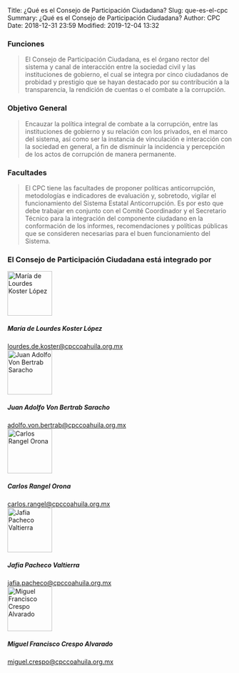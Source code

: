 Title: ¿Qué es el Consejo de Participación Ciudadana?
Slug: que-es-el-cpc
Summary: ¿Qué es el Consejo de Participación Ciudadana?
Author: CPC
Date: 2018-12-31 23:59
Modified: 2019-12-04 13:32


### Funciones

> El Consejo de Participación Ciudadana, es el órgano rector del sistema y canal
de interacción entre la sociedad civil y las instituciones de gobierno, el cual
se integra por cinco ciudadanos de probidad y prestigio que se hayan destacado
por su contribución a la transparencia, la rendición de cuentas o el combate a
la corrupción.

### Objetivo General

> Encauzar la política integral de combate a la corrupción, entre las
instituciones de gobierno y su relación con los privados, en el marco del
sistema, así como ser la instancia de vinculación e interacción con la sociedad
en general, a fin de disminuir la incidencia y percepción de los actos de
corrupción de manera permanente.

### Facultades

> El CPC tiene las facultades de proponer políticas anticorrupción, metodologías
e indicadores de evaluación y, sobretodo, vigilar el funcionamiento del Sistema
Estatal Anticorrupción. Es por esto que debe trabajar en conjunto con el Comité
Coordinador y el Secretario Técnico para la integración del componente ciudadano
en la conformación de los informes, recomendaciones y políticas públicas que se
consideren necesarias para el buen funcionamiento del Sistema.

### El Consejo de Participación Ciudadana está integrado por

<div class="media mb-4">
    <div class="w-25 mr-2">
        <img class="img-thumbnail" width="100" height="100" src="/theme/images/cpc-mlkl.jpg" alt="María de Lourdes Koster López">
    </div>
    <div class="media-body align-self-end">
        <h5 class="mt-0">María de Lourdes Koster López</h5>
        <a href="mailto:lourdes.de.koster@cpccoahuila.org.mx">lourdes.de.koster@cpccoahuila.org.mx</a>
    </div>
</div>

<div class="media mb-4">
    <div class="w-25 mr-2">
        <img class="img-thumbnail" width="100" height="100" src="/theme/images/cpc-javbs.jpg" alt="Juan Adolfo Von Bertrab Saracho">
    </div>
    <div class="media-body align-self-end">
        <h5 class="mt-0">Juan Adolfo Von Bertrab Saracho</h5>
        <a href="mailto:adolfo.von.bertrab@cpccoahuila.org.mx">adolfo.von.bertrab@cpccoahuila.org.mx</a>
    </div>
</div>

<div class="media mb-4">
    <div class="w-25 mr-2">
        <img class="img-thumbnail" width="100" height="100" src="/theme/images/cpc-cro.jpg" alt="Carlos Rangel Orona">
    </div>
    <div class="media-body align-self-end">
        <h5 class="mt-0">Carlos Rangel Orona</h5>
        <a href="mailto:carlos.rangel@cpccoahuila.org.mx">carlos.rangel@cpccoahuila.org.mx</a>
    </div>
</div>

<div class="media mb-4">
    <div class="w-25 mr-2">
        <img class="img-thumbnail" width="100" height="100" src="/theme/images/cpc-jpv.jpg" alt="Jafia Pacheco Valtierra">
    </div>
    <div class="media-body align-self-end">
        <h5 class="mt-0">Jafia Pacheco Valtierra</h5>
        <a href="mailto:jafia.pacheco@cpccoahuila.org.mx">jafia.pacheco@cpccoahuila.org.mx</a>
    </div>
</div>

<div class="media mb-4">
    <div class="w-25 mr-2">
        <img class="img-thumbnail" width="100" height="100" src="/theme/images/cpc-mfca.jpg" alt="Miguel Francisco Crespo Alvarado">
    </div>
    <div class="media-body align-self-end">
        <h5 class="mt-0">Miguel Francisco Crespo Alvarado</h5>
        <a href="mailto:miguel.crespo@cpccoahuila.org.mx">miguel.crespo@cpccoahuila.org.mx</a>
    </div>
</div>
